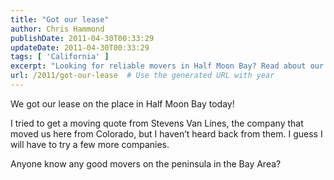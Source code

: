 ```yaml
---
title: "Got our lease"
author: Chris Hammond
publishDate: 2011-04-30T00:33:29
updateDate: 2011-04-30T00:33:29
tags: [ 'California' ]
excerpt: "Looking for reliable movers in Half Moon Bay? Read about our experience with Stevens Van Lines and get tips on finding movers in the Bay Area."
url: /2011/got-our-lease  # Use the generated URL with year
---
```

<p>We got our lease on the place in Half Moon Bay today! </p>  <p>I tried to get a moving quote from Stevens Van Lines, the company that moved us here from Colorado, but I haven’t heard back from them. I guess I will have to try a few more companies.</p>  <p>Anyone know any good movers on the peninsula in the Bay Area?</p>

